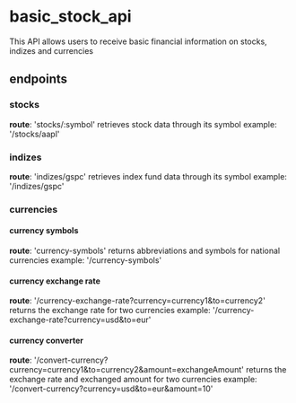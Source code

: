 # basic_stock_api
This API allows users to receive basic financial information on stocks, indizes and currencies

## endpoints
### stocks
**route**: 'stocks/:symbol'
retrieves stock data through its symbol
example: '/stocks/aapl'

### indizes
**route**: 'indizes/gspc'
retrieves index fund data through its symbol
example: '/indizes/gspc'

### currencies
#### currency symbols
**route**: 'currency-symbols'
returns abbreviations and symbols for national currencies
example: '/currency-symbols'

#### currency exchange rate
**route**: '/currency-exchange-rate?currency=currency1&to=currency2'
returns the exchange rate for two currencies
example: '/currency-exchange-rate?currency=usd&to=eur'

#### currency converter
**route**: '/convert-currency?currency=currency1&to=currency2&amount=exchangeAmount'
returns the exchange rate and exchanged amount for two currencies
example: '/convert-currency?currency=usd&to=eur&amount=10'
